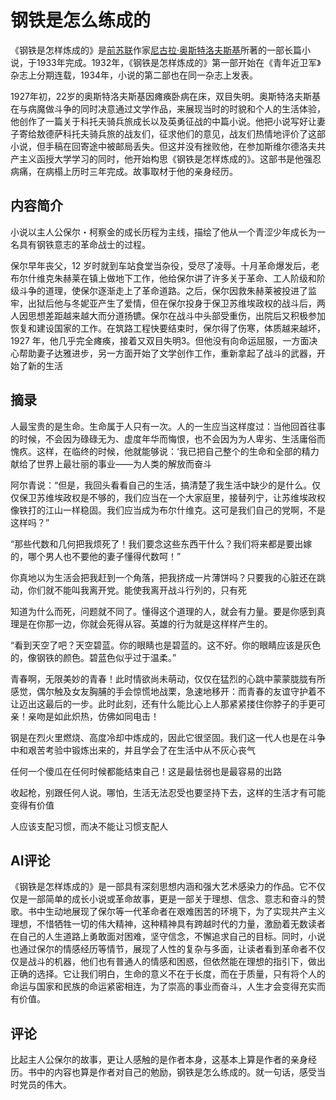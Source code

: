 # 钢铁是怎么练成的

《钢铁是怎样炼成的》是[前苏联](https://baike.baidu.com/item/前苏联/4742231?fromModule=lemma_inlink)作家[尼古拉·奥斯特洛夫斯基](https://baike.baidu.com/item/尼古拉·奥斯特洛夫斯基/7871233?fromModule=lemma_inlink)所著的一部长篇小说，于1933年完成。1932年，《钢铁是怎样炼成的》第一部开始在《青年近卫军》杂志上分期连载，1934年，小说的第二部也在同一杂志上发表。

1927年初，22岁的奥斯特洛夫斯基因瘫痪卧病在床，双目失明。奥斯特洛夫斯基在与病魔做斗争的同时决意通过文学作品，来展现当时的时貌和个人的生活体验，他创作了一篇关于科托夫骑兵旅成长以及英勇征战的中篇小说。他把小说写好让妻子寄给敖德萨科托夫骑兵旅的战友们，征求他们的意见，战友们热情地评价了这部小说，但手稿在回寄途中被邮局丢失。但这并没有挫败他，在参加斯维尔德洛夫共产主义函授大学学习的同时，他开始构思《钢铁是怎样炼成的》。这部书是他强忍病痛，在病榻上历时三年完成。故事取材于他的亲身经历。



## 内容简介

小说以主人公保尔・柯察金的成长历程为主线，描绘了他从一个青涩少年成长为一名具有钢铁意志的革命战士的过程。

保尔早年丧父，12 岁时就到车站食堂当杂役，受尽了凌辱。十月革命爆发后，老布尔什维克朱赫莱在镇上做地下工作，他给保尔讲了许多关于革命、工人阶级和阶级斗争的道理，使保尔逐渐走上了革命道路。之后，保尔因救朱赫莱被投进了监牢，出狱后他与冬妮亚产生了爱情，但在保尔投身于保卫苏维埃政权的战斗后，两人因思想差距越来越大而分道扬镳。保尔在战斗中头部受重伤，出院后又积极参加恢复和建设国家的工作。在筑路工程快要结束时，保尔得了伤寒，体质越来越坏，1927 年，他几乎完全瘫痪，接着又双目失明3。但他没有向命运屈服，一方面决心帮助妻子达雅进步，另一方面开始了文学创作工作，重新拿起了战斗的武器，开始了新的生活



## 摘录

人最宝贵的是生命。生命属于人只有一次。人的一生应当这样度过：当他回首往事的时候，不会因为碌碌无为、虚度年华而悔恨，也不会因为为人卑劣、生活庸俗而愧疚。这样，在临终的时候，他就能够说：‘我已把自己整个的生命和全部的精力献给了世界上最壮丽的事业——为人类的解放而奋斗

阿尔青说：“但是，我回头看看自己的生活，搞清楚了我生活中缺少的是什么。仅仅保卫苏维埃政权是不够的，我们应当在一个大家庭里，接替列宁，让苏维埃政权像铁打的江山一样稳固。我们应当成为布尔什维克。这可是我们自己的党啊，不是这样吗？” 

“那些代数和几何把我烦死了！我们要念这些东西干什么？我们将来都是要出嫁的，哪个男人也不要他的妻子懂得代数呵！”

你真地以为生活会把我赶到一个角落，把我挤成一片薄饼吗？只要我的心脏还在跳动，你们就不能叫我离开党。能使我离开战斗行列的，只有死

知道为什么而死，问题就不同了。懂得这个道理的人，就会有力量。要是你感到真理是在你那一边，你就会死得从容。英雄的行为就是这样样产生的。

“看到天空了吧？天空碧蓝。你的眼睛也是碧蓝的。这不好。你的眼睛应该是灰色的，像钢铁的颜色。碧蓝色似乎过于温柔。” 

青春啊，无限美妙的青春！此时情欲尚未萌动，仅仅在猛烈的心跳中蒙蒙胧胧有所感觉，偶尔触及女友胸脯的手会惊慌地战栗，急速地移开：而青春的友谊守护着不让迈出这最后的一步。此时此刻，还有什么能比心上人那紧紧搂住你脖子的手更可亲！亲吻是如此炽热，仿佛如同电击！ 



钢是在烈火里燃烧、高度冷却中炼成的，因此它很坚固。我们这一代人也是在斗争中和艰苦考验中锻炼出来的，并且学会了在生活中从不灰心丧气

任何一个傻瓜在任何时候都能结束自己！这是最怯弱也是最容易的出路

收起枪，别跟任何人说。哪怕，生活无法忍受也要坚持下去，这样的生活才有可能变得有价值

人应该支配习惯，而决不能让习惯支配人

## AI评论

《钢铁是怎样炼成的》是一部具有深刻思想内涵和强大艺术感染力的作品。它不仅仅是一部简单的成长小说或革命故事，更是一部关于理想、信念、意志和奋斗的赞歌。书中生动地展现了保尔等一代革命者在艰难困苦的环境下，为了实现共产主义理想，不惜牺牲一切的伟大精神，这种精神具有跨越时代的力量，激励着无数读者在自己的人生道路上勇敢面对困难，坚守信念，不懈追求自己的目标。同时，小说也通过保尔的情感经历等情节，展现了人性的复杂与多面，让读者看到革命者不仅仅是战斗的机器，他们也有普通人的情感和困惑，但依然能在理想的指引下，做出正确的选择。它让我们明白，生命的意义不在于长度，而在于质量，只有将个人的命运与国家和民族的命运紧密相连，为了崇高的事业而奋斗，人生才会变得充实而有价值。

## 评论

比起主人公保尔的故事，更让人感触的是作者本身，这基本上算是作者的亲身经历。书中的内容也算是作者对自己的勉励，钢铁是怎么练成的。就一句话，感受当时党员的伟大。